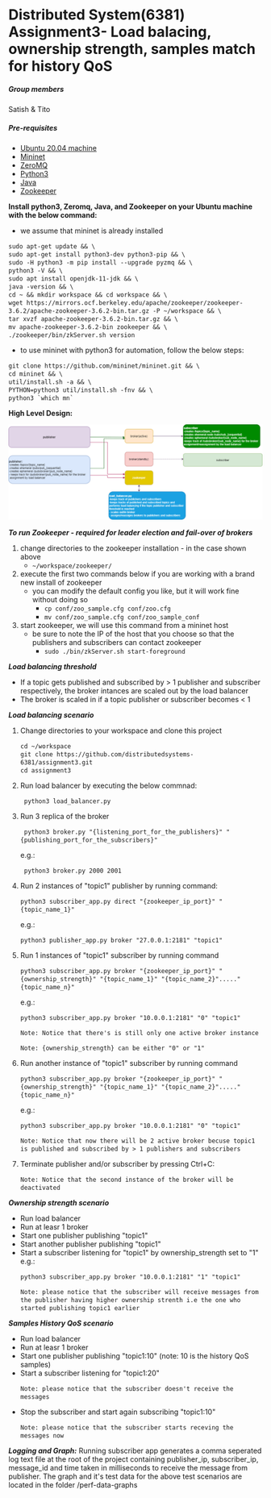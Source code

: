 # Distributed System(6381) Assignment3- Load balacing, ownership strength, samples match for history QoS
##### Group members
Satish & Tito
##### Pre-requisites
   - [Ubuntu 20.04 machine](https://ubuntu.com/download/desktop)
   - [Mininet](https://github.com/mininet/mininet)
   - [ZeroMQ](https://zeromq.org/)
   - [Python3](https://www.python.org/)
   - [Java](https://www.java.com/en/)
   - [Zookeeper](https://zookeeper.apache.org/releases.html#download)

**Install python3, Zeromq, Java, and Zookeeper on your Ubuntu machine with the below command:**
   - we assume that mininet is already installed
```
sudo apt-get update && \
sudo apt-get install python3-dev python3-pip && \
sudo -H python3 -m pip install --upgrade pyzmq && \
python3 -V && \
sudo apt install openjdk-11-jdk && \
java -version && \
cd ~ && mkdir workspace && cd workspace && \
wget https://mirrors.ocf.berkeley.edu/apache/zookeeper/zookeeper-3.6.2/apache-zookeeper-3.6.2-bin.tar.gz -P ~/workspace && \
tar xvzf apache-zookeeper-3.6.2-bin.tar.gz && \
mv apache-zookeeper-3.6.2-bin zookeeper && \
./zookeeper/bin/zkServer.sh version
```
  - to use mininet with python3 for automation, follow the below steps:
```
git clone https://github.com/mininet/mininet.git && \
cd mininet && \
util/install.sh -a && \
PYTHON=python3 util/install.sh -fnv && \
python3 `which mn`
```

**High Level Design:**

![alternativetext](/assignment3-hight-level-design.png)

***To run Zookeeper - required for leader election and fail-over of brokers***
1. change directories to the zookeeper installation - in the case shown above 
   - `~/workspace/zookeeper/`
1. execute the first two commands below if you are working with a brand new install of zookeeper
   - you can modify the default config you like, but it will work fine without doing so 
      - `cp conf/zoo_sample.cfg conf/zoo.cfg`
      - `mv conf/zoo_sample.cfg conf/zoo_sample_conf`
1. start zookeeper, we will use this command from a mininet host
   - be sure to note the IP of the host that you choose so that the publishers and subscribers can contact zookeeper
     - `sudo ./bin/zkServer.sh start-foreground`

***Load balancing threshold***
- If a topic gets published and subscribed by > 1 publisher and subscriber respectively, the broker intances are scaled out by the load balancer
- The broker is scaled in if a topic publisher or subscriber becomes < 1

***Load balancing scenario***
1. Change directories to your workspace and clone this project 
   ```
   cd ~/workspace
   git clone https://github.com/distributedsystems-6381/assignment3.git
   cd assignment3
   ```
1. Run load balancer by executing the below commnad:  
     ```
      python3 load_balancer.py
     ```    
1. Run 3 replica of the broker
     ```
      python3 broker.py "{listening_port_for_the_publishers}" "{publishing_port_for_the_subscribers}"
     ```
      e.g.:
     ```
      python3 broker.py 2000 2001
     ```
 1. Run 2 instances of "topic1" publisher by running command:    
     ```
     python3 subscriber_app.py direct "{zookeeper_ip_port}" "{topic_name_1}"
     ```
     e.g.:
     ```
     python3 publisher_app.py broker "27.0.0.1:2181" "topic1"
     ``` 
  1. Run 1 instances of "topic1" subscriber by running command
      ```
     python3 subscriber_app.py broker "{zookeeper_ip_port}" "{ownership_strength}" "{topic_name_1}" "{topic_name_2}"....."{topic_name_n}"
     ```
     e.g.:
     ```
     python3 subscriber_app.py broker "10.0.0.1:2181" "0" "topic1"
     ``` 
     ```
     Note: Notice that there's is still only one active broker instance
     ```
     ```
     Note: {ownership_strength} can be either "0" or "1"
     ```
  1. Run another instance of "topic1" subscriber by running command
     ```
     python3 subscriber_app.py broker "{zookeeper_ip_port}" "{ownership_strength}" "{topic_name_1}" "{topic_name_2}"....."{topic_name_n}"
     ```
     e.g.:
     ```
     python3 subscriber_app.py broker "10.0.0.1:2181" "0" "topic1"
     ``` 
     ```
     Note: Notice that now there will be 2 active broker becuse topic1 is published and subscribed by > 1 publishers and subscribers
     ```
  1. Terminate publisher and/or subscriber by pressing Ctrl+C:   
     ```
     Note: Notice that the second instance of the broker will be deactivated
     ```

***Ownership strength scenario***
- Run load balancer
- Run at leasr 1 broker
- Start one publisher publishing "topic1"
- Start another publisher publishing "topic1"
- Start a subscriber listening for "topic1" by ownership_strength set to "1"   
     e.g.:
     ```
     python3 subscriber_app.py broker "10.0.0.1:2181" "1" "topic1"
     ``` 
    ```
    Note: please notice that the subscriber will receive messages from the publisher having higher ownership strenth i.e the one who started publishing topic1 earlier
    ```
***Samples History QoS scenario***
- Run load balancer
- Run at leasr 1 broker
- Start one publisher publishing "topic1:10" (note: 10 is the history QoS samples)
- Start a subscriber listening for "topic1:20"
    ```
    Note: please notice that the subscriber doesn't receive the messages
    ```
- Stop the subscriber and start again subscribing "topic1:10"
    ```
    Note: please notice that the subscriber starts receving the messages now
    ```
***Logging and Graph:*** 
   Running subscriber app generates a comma seperated log text file at the root of the project containing publisher_ip, subscriber_ip, message_id and time taken in milliseconds to receive the message from publisher. The graph and it's test data for the above test scenarios are located in the folder /perf-data-graphs
